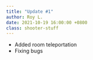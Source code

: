 ```yaml
---
title: "Update #1"
author: Roy L.
date: 2021-10-19 16:00:00 +0800 
class: shooter-stuff
---
```


- Added room teleportation
- Fixing bugs

